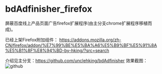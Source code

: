# bdAdfinisher_firefox
屏蔽百度线上产品页面广告firefox扩展程序(由主分支chrome扩展程序移植而成)。

已经上架Firefox附加组件：
https://addons.mozilla.org/zh-CN/firefox/addon/%E7%99%BE%E5%BA%A6%E5%B9%BF%E5%91%8A%E5%B1%8F%E8%94%BD-by-hking/?src=search

介绍见主分支：https://github.com/unclehking/bdAdfinisher
效果截图： <br />
![github](https://raw.githubusercontent.com/unclehking/baiduAdfinisher/master/screenshot/sp01.png "github")  <br />
